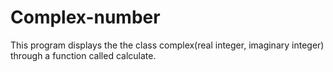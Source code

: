 # Complex-number
This program displays the the class complex(real integer, imaginary integer) through a function called calculate.
